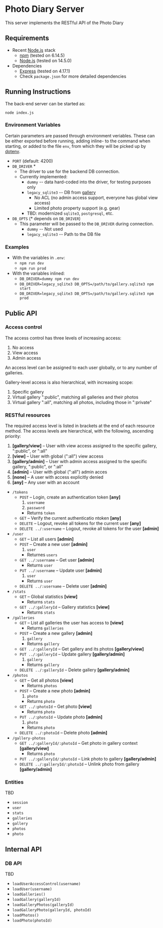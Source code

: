 # Photo Diary Server

This server implements the RESTful API of the Photo Diary

## Requirements

- Recent [Node.js](https://nodejs.org) stack
  - [npm](https://www.npmjs.com/) (tested on 6.14.5)
  - [Node.js](https://nodejs.org) (tested on 14.5.0)
- Dependencies
  - [Express](https://expressjs.com/) (tested on 4.17.1)
  - Check `package.json` for more detailed dependencies

## Running Instructions

The back-end server can be started as:

```
node index.js
```

### Environment Variables

Certain parameters are passed through environment veriables. These can be either exported before running, adding inline- to the command when starting, or added to the file `env`, from which they will be picked up by [dotenv](https://www.npmjs.com/package/dotenv).

- `PORT` (default: 4200)
- `DB_DRIVER` \*
  - The driver to use for the backend DB connection.
  - Currently implemented:
    - `dummy` -- data hard-coded into the driver, for testing purposes only
    - `legacy_sqlite3` -- DB from [gallery](https://github.com/vlumi/gallery)
      - No ACL (no admin access support, everyone has global view access)
      - Limited photo property support (e.g. gear)
    - TBD: modernized `sqlite3`, `postgresql`, etc.
- `DB_OPTS` (\* depends on `DB_DRIVER`)
  - This parameter will be passed to the `DB_DRIVER` during connection.
    - `dummy` -- Not used
    - `legacy_sqlite3` -- Path to the DB file

### Examples

- With the variables in `.env`:
  - `npm run dev`
  - `npm run prod`
- With the variables inlined:
  - `DB_DRIVER=dummy npm run dev`
  - `DB_DRIVER=legacy_sqlite3 DB_OPTS=/path/to/gallery.sqlite3 npm start`
  - `DB_DRIVER=legacy_sqlite3 DB_OPTS=/path/to/gallery.sqlite3 npm prod`

## Public API

### Access control

The access control has three levels of increasing access:

1. No access
2. View access
3. Admin access

An access level can be assigned to each user globally, or to any number of galleries.

Gallery-level access is also hierarchical, with increasing scope:

1. Specific gallery
2. Virtual gallery ":public", matching all galleries and their photos
3. Virtual gallery ":all", matching all photos, including those in ":private"

### RESTful resources

The required access level is listed in brackets at the end of each resource method. The access levels are hierarchical, with the following, ascending priority:

1. **[gallery/view]** – User with view access assigned to the specific gallery, ":public", or ":all"
2. **[view]** – User with global (":all") view access
3. **[gallery/admin]** – User with admin access assigned to the specific gallery, ":public", or ":all"
4. **[admin]** – User with global (":all") admin acces
5. **[none]** – A user with access explicitly denied
6. **[any]** – Any user with an account

- `/tokens`
  - `POST` – Login, create an authentication token **[any]**
    1. `username`
    2. `password`
    - Returns `token`
  - `GET` – Verify the current authenticatio ntoken **[any]**
  - `DELETE` – Logout, revoke all tokens for the current user **[any]**
  - `DELETE ../:username` – Logout, revoke all tokens for the user **[admin]**
- `/user`
  - `GET` – List all users **[admin]**
  - `POST` – Create a new user **[admin]**
    1. `user`
    - Returnes `users`
  - `GET ../:username` – Get user **[admin]**
    - Returns `user`
  - `PUT ../:username` – Update user **[admin]**
    1. `user`
    - Returns `user`
  - `DELETE ../:username` – Delete user **[admin]**
- `/stats`
  - `GET` – Global statistics **[view]**
    - Returns `stats`
  - `GET ../:galleryId` – Gallery statistics **[view]**
    - Returns `stats`
- `/galleries`
  - `GET` – List all galleries the user has access to **[view]**
    - Returns `galleries`
  - `POST` – Create a new gallery **[admin]**
    1. `gallery`
    - Returns `gallery`
  - `GET ../:galleryId` – Get gallery and its photos **[gallery/view]**
  - `PUT ../:galleryId` – Update gallery **[gallery/admin]**
    1. `gallery`
    - Returns `gallery`
  - `DELETE ../:galleryId` – Delete gallery **[gallery/admin]**
- `/photos`
  - `GET` – Get all photos **[view]**
    - Returns `photos`
  - `POST` – Create a new photo **[admin]**
    1. `photo`
    - Returns `photo`
  - `GET ../:photoId` – Get photo **[view]**
    - Returns `photo`
  - `PUT ../:photoId` – Update photo **[admin]**
    1. `photo`
    - Returns `photo`
  - `DELETE ../:photoId` – Delete photo **[admin]**
- `/gallery-photos`
  - `GET ../:galleryId/:photoId` – Get photo in gallery context **[gallery/view]**
    - Returns `photo`
  - `PUT ../:galleryId/:photoId` – Link photo to gallery **[gallery/admin]**
  - `DELETE ../:galleryId/:photoId` – Unlink photo from gallery **[gallery/admin]**

### Entities

TBD

- `session`
- `user`
- `stats`
- `galleries`
- `gallery`
- `photos`
- `photo`

## Internal API

### DB API

TBD

- `loadUserAccessControl(username)`
- `loadUser(username)`
- `loadGalleries()`
- `loadGallery(galleryId)`
- `loadGalleryPhotos(galleryId)`
- `loadGalleryPhoto(galleryId, photoId)`
- `loadPhotos()`
- `loadPhoto(photoId)`

